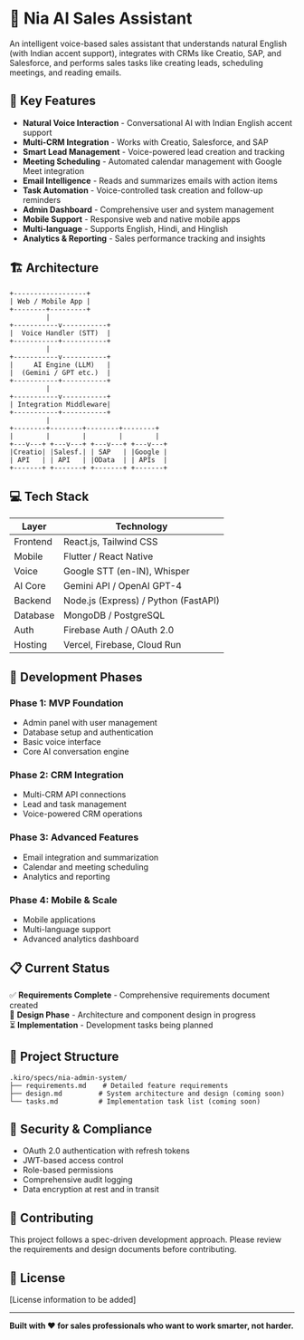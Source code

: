 # 🤖 Nia AI Sales Assistant

An intelligent voice-based sales assistant that understands natural English (with Indian accent support), integrates with CRMs like Creatio, SAP, and Salesforce, and performs sales tasks like creating leads, scheduling meetings, and reading emails.

## 🌟 Key Features

- **Natural Voice Interaction** - Conversational AI with Indian English accent support
- **Multi-CRM Integration** - Works with Creatio, Salesforce, and SAP
- **Smart Lead Management** - Voice-powered lead creation and tracking
- **Meeting Scheduling** - Automated calendar management with Google Meet integration
- **Email Intelligence** - Reads and summarizes emails with action items
- **Task Automation** - Voice-controlled task creation and follow-up reminders
- **Admin Dashboard** - Comprehensive user and system management
- **Mobile Support** - Responsive web and native mobile apps
- **Multi-language** - Supports English, Hindi, and Hinglish
- **Analytics & Reporting** - Sales performance tracking and insights

## 🏗️ Architecture

```
+------------------+
| Web / Mobile App |
+--------+---------+
         |
+-----------v-----------+
|  Voice Handler (STT)  |
+-----------+-----------+
         |
+-----------v-----------+
|     AI Engine (LLM)   |
|  (Gemini / GPT etc.)  |
+-----------+-----------+
         |
+-----------v-----------+
| Integration Middleware|
+-----------+-----------+
         |
+--------+--------+--------+--------+
|        |        |        |        |
+---v---+ +---v---+ +---v---+ +---v---+
|Creatio| |Salesf.| | SAP   | |Google |
| API   | | API   | |OData  | | APIs  |
+-------+ +-------+ +-------+ +-------+
```

## 💻 Tech Stack

| Layer | Technology |
|-------|------------|
| Frontend | React.js, Tailwind CSS |
| Mobile | Flutter / React Native |
| Voice | Google STT (en-IN), Whisper |
| AI Core | Gemini API / OpenAI GPT-4 |
| Backend | Node.js (Express) / Python (FastAPI) |
| Database | MongoDB / PostgreSQL |
| Auth | Firebase Auth / OAuth 2.0 |
| Hosting | Vercel, Firebase, Cloud Run |

## 🚀 Development Phases

### Phase 1: MVP Foundation
- Admin panel with user management
- Database setup and authentication
- Basic voice interface
- Core AI conversation engine

### Phase 2: CRM Integration
- Multi-CRM API connections
- Lead and task management
- Voice-powered CRM operations

### Phase 3: Advanced Features
- Email integration and summarization
- Calendar and meeting scheduling
- Analytics and reporting

### Phase 4: Mobile & Scale
- Mobile applications
- Multi-language support
- Advanced analytics dashboard

## 📋 Current Status

✅ **Requirements Complete** - Comprehensive requirements document created  
🔄 **Design Phase** - Architecture and component design in progress  
⏳ **Implementation** - Development tasks being planned  

## 📁 Project Structure

```
.kiro/specs/nia-admin-system/
├── requirements.md    # Detailed feature requirements
├── design.md         # System architecture and design (coming soon)
└── tasks.md          # Implementation task list (coming soon)
```

## 🔐 Security & Compliance

- OAuth 2.0 authentication with refresh tokens
- JWT-based access control
- Role-based permissions
- Comprehensive audit logging
- Data encryption at rest and in transit

## 🤝 Contributing

This project follows a spec-driven development approach. Please review the requirements and design documents before contributing.

## 📄 License

[License information to be added]

---

**Built with ❤️ for sales professionals who want to work smarter, not harder.**